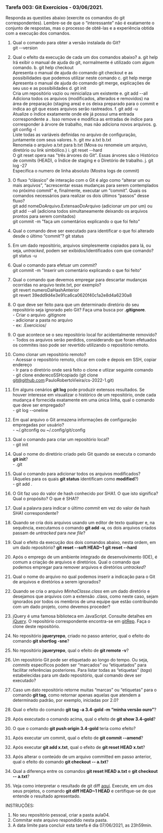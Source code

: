 ### Tarefa 003: Git Exercícios - 03/06/2021.

Responda as questões abaixo (exercite os comandos do git correspondentes). Lembre-se de que o “interessante” não é exatamente o conjunto de respostas, mas o processo de obtê-las e a experiência obtida com a execução dos comandos.


1. Qual o comando para obter a versão instalada do Git?
  <br/>git --version
2. Qual o efeito da execução de cada um dos comandos abaixo?
  a. git help
    <br/>Irá exibir o manual de ajuda do git, normalmente é utilizado com algum comando.
  b. git help checkout
    <br/>Apresenta o manual de ajuda do comando git checkout e as possibilidades que podemos utilizar neste comando
  c. git help merge
    <br/>Apresenta o manual de ajuda do comando git merge, explicações de seu uso e as possibilidades
  d. git init
    <br/>Cria um repositório vazio ou reinicializa um existente
  e. git add --all
    <br/>Adiciona todos os arquivos (modificados, alterados e removidos) na área de preparação (staging area) e os deixa preparado para o commit e indica ao git que esses arquivos serão rastreados.
  f. git add -u
    <br/>Atualize o índice exatamente onde ele já possui uma entrada correspondente a <pathspec>. Isso remove e modifica as entradas de índice para corresponder à árvore de trabalho, mas não adiciona novos arquivos.
  g. git config -l
    <br/>Liste todas as variáveis definidas no arquivo de configuração, juntamente com seus valores.
  h. git mv a.txt b.txt
    <br/>Renomeia o arquivo a.txt para b.txt (Mova ou renomeie um arquivo, diretório ou link simbólico.)
  i. git reset --hard
    <br/>O git reset opera nas "três árvores do Git". Essas árvores são o Histórico de commits (HEAD), o Índice de staging e o Diretório de trabalho.
  j. git log -27
    <br/>Especifica o numero de linha absoluto (Mostra logs de commit)
    
3. O fluxo “clássico” de interação com o Git é algo como “alterar um ou mais arquivos”, “acrescentar essas mudanças para serem contemplados no próximo commit” e, finalmente, executar um “commit”. Quais os comandos necessários para realizar os dois últimos “passos” desse fluxo?
  <br/>git add nomeDoArquivo.ExtensaoDoArquivo (adicionar um por um) ou git add --all (adiciona todos simultaneamente deixando os arquivos prontos para serem comitados)
  <br/>git commit -m "faça um comentários explicando o que foi feito"
4. Qual o comando deve ser executado para identificar o que foi alterado desde o último “commit”?
  git status
5. Em um dado repositório, arquivos simplesmente copiados para lá, ou seja, _untracked_, podem ser exibidos/identificados com que comando?
  <br/>git status -u
6. Qual o comando para efetuar um _commit_?
  <br/>git commit -m "Inserir um comentário explicando o que foi feito"

7. Qual o comando que devemos empregar para descartar mudanças ocorridas no arquivo teste.txt, por exemplo?
  <br/>git revert numeroDaHashAnterior
  <br/>git revert 39edd9d4e3e91ca6ca0620f40c1a2e8d4a6230a8
8. O que deve ser feito para que um determinado diretório do seu repositório seja ignorado pelo Git? Faça uma busca por **.gitignore**.
<br/> - Criar o arquivo .gitignore
<br/> - adicionar a pasta no arquivo
<br/> - ex: .Exercicios/
9. O que acontece se o seu repositório local for acidentalmente removido?
<br/> - Todos os arquivos serão perdidos, considerando que foram efetuados os commites isso pode ser revertido utilizando o repositório remoto.
10. Como clonar um repositório remoto?
<br/> - Acessar o repositório remoto, clicar em code e depois em SSH, copiar endereço
<br/> - Ir para o diretório onde será feito o clone e utlizar seguinte comando
<br/> - git clone enderecoSSHcopiado (git clone git@github.com:PauloRobertoVieira/cs-2022-1.git)
11. Em alguns cenários **git log** pode produzir extensos resultados. Se houver interesse em visualizar o histórico de um repositório, onde cada mudança é fornecida exatamente em uma única linha, qual o comando que deve ser empregado?
<br/> - git log --oneline
12. Em qual arquivo o Git armazena informações de configuração empregadas por usuário?
<br/> - ~/.gitconfig ou ~/.config/git/config
13. Qual o comando para criar um repositório local?
<br/> - git init
14. Qual o nome do diretório criado pelo Git quando se executa o comando **git init**?
<br/> - .git
15. Qual o comando para adicionar todos os arquivos modificados? (Aqueles para os quais **git status** identificam como **modified**?)
<br/> - git add .
16. O Git faz uso do valor de hash conhecido por SHA1. O que isto significa? Qual o propósito? O que é SHA1?

17. Qual a palavra para indicar o último _commit_ em vez do valor de hash SHA1 correspondente?

18. Quando se cria dois arquivos usando um editor de texto qualquer e, na sequência, executamos o comando **git add -u**, os dois arquivos criados passam de _untracked_ para _new file_?

19. Qual o efeito da execução dos dois comandos abaixo, nesta ordem, em um dado repositório?
**git reset --soft HEAD~1**
**git reset --hard**

20. Após o emprego de um ambiente integrado de desenvolvimento (IDE), é comum a criação de arquivos e diretórios. Qual o comando que podemos empregar para remover arquivos e diretórios _untracked_?

21. Qual o nome do arquivo no qual podemos inserir a indicação para o Git de arquivos e diretórios a serem ignorados?

22. Quando se cria o arquivo _MinhaClasse.class_ em um dado diretório e desejamos que arquivos com a extensão .class, como neste caso, sejam ignorados por todos os membros de uma equipe que estão contribuindo com um dado projeto, como devemos proceder?

23. jQuery é uma famosa biblioteca em JavaScript. Consulte detalhes em [jQuery](http://jquery.com). O repositório correspondente encontra-se em [gitRep](https://github.com/jquery/jquery.git). Faça o clone deste repositório.

24. No repositório **jqueryrepo**, criado no passo anterior, qual o efeito do comando
**git shortlog -sne**?

25. No repositório **jqueryrepo**, qual o efeito de **git remote -v**?

26. Um repositório Git pode ser etiquetado ao longo do tempo. Ou seja, _commits_ específicos podem ser “marcados” ou “etiquetados” para facilitar referências posteriores. Para listar todas as “etiquetas” (_tags_) estabelecidas para um dado repositório, qual comando deve ser executado?

27. Caso um dato repositório retorne muitas “marcas” ou “etiquetas” para o comando **git tag**, como retornar apenas aquelas que atendem a determinado padrão, por exemplo, iniciadas por 2.0?

28. Qual o efeito do comando **git tag -a 3.4-gold -m “minha versão ouro”**?

29. Após executado o comando acima, qual o efeito de **git show 3.4-gold**?

30. O que o comando **git push origin 3.4-gold** teria como efeito?

31. Após executar um commit, qual o efeito de **git commit --amend**?

32. Após executar **git add x.txt**, qual o efeito de **git reset HEAD x.txt**?

33. Após alterar o conteúdo de um arquivo committed em passo anterior, qual o efeito do comando **git checkout -- a.txt**?

34. Qual a diferença entre os comandos **git reset HEAD a.txt** e **git checkout -- a.txt**?

35. Veja como interpretar o resultado de git diff [aqui](https://medium.com/therobinkim/how-to-read-a-git-diff-6c87a9dc47c5). Execute, em um dos seus projetos, o comando **git diff HEAD~1 HEAD** e certifique-se de que entende o resultado apresentado.



INSTRUÇÕES:

1. No seu repositório pessoal, criar a pasta aula04.
2. Commitar este arquivo respondido nesta pasta.
3. A data limite para concluir esta tarefa é dia 07/06/2021, as 23h59min.











</DIV/>
